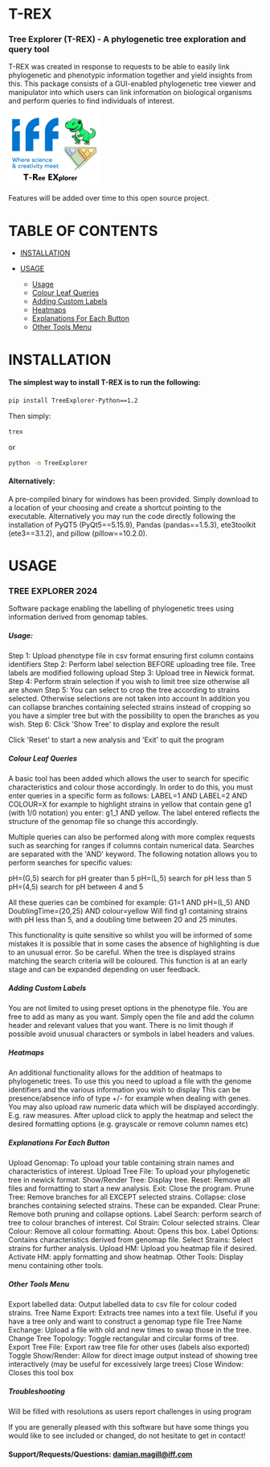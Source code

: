 # T-REX     
            
### Tree Explorer (T-REX) - A phylogenetic tree exploration and query tool

T-REX was created in response to requests to be able to easily link phylogenetic and phenotypic information together and yield insights from this. 
This package consists of a GUI-enabled phylogenetic tree viewer and manipulator into which users can link information on biological organisms
and perform queries to find individuals of interest.

![TREX logo](https://raw.githubusercontent.com/DamianJM/T-REX/main/img/repo_logo.png)

Features will be added over time to this open source project.

# TABLE OF CONTENTS

- [INSTALLATION](#INSTALLATION)
 
- [USAGE](#USAGE)
    - [Usage](#Usage)
    - [Colour Leaf Queries](#Colour-Leaf-Queries)
    - [Adding Custom Labels](#Adding-Custom-Labels)
    - [Heatmaps](#Heatmaps)
    - [Explanations For Each Button](#Explanations-For-Each-Button)
    - [Other Tools Menu](#Other-Tools-Menu)


# INSTALLATION

#### The simplest way to install T-REX is to run the following:

```bash
pip install TreeExplorer-Python==1.2
```

Then simply:

```bash
trex
```
or

```bash
python -m TreeExplorer
```

#### Alternatively:

A pre-compiled binary for windows has been provided. Simply download to a location of your choosing and create a shortcut pointing to the executable. Alternatively you may run the code directly following the installation of PyQT5 (PyQt5==5.15.9), Pandas (pandas==1.5.3), ete3toolkit (ete3==3.1.2), and pillow (pillow==10.2.0).

# USAGE

### TREE EXPLORER 2024

Software package enabling the labelling of phylogenetic trees
using information derived from genomap tables.

##### Usage:

Step 1: Upload phenotype file in csv format ensuring first column contains identifiers
Step 2: Perform label selection BEFORE uploading tree file. Tree labels are modified following upload
Step 3: Upload tree in Newick format.
Step 4: Perform strain selection if you wish to limit tree size otherwise all are shown
Step 5: You can select to crop the tree according to strains selected. Otherwise selections are not taken into account
In addition you can collapse branches containing selected strains instead of cropping so you have a simpler tree but with the possibility to open the branches as you wish.
Step 6: Click 'Show Tree' to display and explore the result

Click 'Reset' to start a new analysis and 'Exit' to quit the program

##### Colour Leaf Queries

A basic tool has been added which allows the user to search for specific characteristics and colour those accordingly.
In order to do this, you must enter queries in a specific form as follows: LABEL=1 AND LABEL=2 AND COLOUR=X
for example to highlight strains in yellow that contain gene g1 (with 1/0 notation) you enter: g1_1 AND yellow.
The label entered reflects the structure of the genomap file so change this accordingly.

Multiple queries can also be performed along with more complex requests such as searching for ranges if columns contain numerical data.
Searches are separated with the 'AND' keyword. The following notation allows you to perform searches for specific values:

pH=(G,5) search for pH greater than 5
pH=(L,5) search for pH less than 5
pH=(4,5) search for pH between 4 and 5

All these queries can be combined for example: 
G1=1 AND pH=(L,5) AND DoublingTime=(20,25) AND colour=yellow
Will find g1 containing strains with pH less than 5, and a doubling time between 20 and 25 minutes.

This functionality is quite sensitive so whilst you will be informed of some mistakes it is possible that in some cases the absence of highlighting is due to an unusual error. So be careful.
When the tree is displayed strains matching the search criteria will be coloured. This function is at an early stage and can be expanded depending on user feedback.


##### Adding Custom Labels

You are not limited to using preset options in the phenotype file. You are free to add as many as you want. Simply open the file and add the column header and relevant values that you want.
There is no limit though if possible avoid unusual characters or symbols in label headers and values.

##### Heatmaps

An additional functionality allows for the addition of heatmaps to phylogenetic trees.
To use this you need to upload a file with the genome identifiers and the various information you wish to display
This can be presence/absence info of type +/- for example when dealing with genes.
You may also upload raw numeric data which will be displayed accordingly. E.g. raw measures.
After upload click to apply the heatmap and select the desired formatting options (e.g. grayscale or remove column names etc)

##### Explanations For Each Button

Upload Genomap: To upload your table containing strain names and characteristics of interest.
Upload Tree File: To upload your phylogenetic tree in newick format.
Show/Render Tree: Display tree.
Reset: Remove all files and formatting to start a new analysis.
Exit: Close the program.
Prune Tree: Remove branches for all EXCEPT selected strains.
Collapse: close branches containing selected strains. These can be expanded.
Clear Prune: Remove both pruning and collapse options.
Label Search: perform search of tree to colour branches of interest.
Col Strain: Colour selected strains.
Clear Colour: Remove all colour formatting.
About: Opens this box.
Label Options: Contains characteristics derived from genomap file.
Select Strains: Select strains for further analysis.
Upload HM: Upload you heatmap file if desired.
Activate HM: apply formatting and show heatmap.
Other Tools: Display menu containing other tools.

##### Other Tools Menu

Export labelled data: Output labelled data to csv file for colour coded strains.
Tree Name Export: Extracts tree names into a text file. Useful if you have a tree only and want to construct a genomap type file
Tree Name Exchange: Upload a file with old and new times to swap those in the tree.
Change Tree Topology: Toggle rectangular and circular forms of tree.
Export Tree File: Export raw tree file for other uses (labels also exported)
Toggle Show/Render: Allow for direct image output instead of showing tree interactively (may be useful for excessively large trees)
Close Window: Closes this tool box

##### Troubleshooting

Will be filled with resolutions as users report challenges in using program

If you are generally pleased with this software but have some things you would like
to see included or changed, do not hesitate to get in contact!

#### Support/Requests/Questions: damian.magill@iff.com
